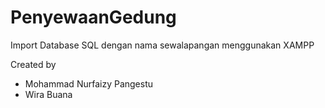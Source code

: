 # PenyewaanGedung

Import Database SQL dengan nama sewalapangan menggunakan XAMPP

Created by
- Mohammad Nurfaizy Pangestu
- Wira Buana
